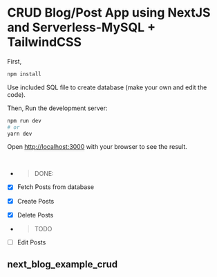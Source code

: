 # CRUD Blog/Post App using NextJS and Serverless-MySQL + TailwindCSS

First,

```bash
npm install
```

Use included SQL file to create database (make your own and edit the code).

Then, Run the development server:

```bash
npm run dev
# or
yarn dev
```

Open [http://localhost:3000](http://localhost:3000) with your browser to see the result.

</br>

* >DONE:

* [x] Fetch Posts from database

* [x] Create Posts

* [x] Delete Posts

* >TODO

* [ ] Edit Posts

## next_blog_example_crud
